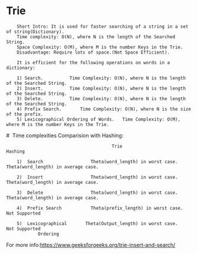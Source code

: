 # Trie	

        Short Intro: It is used for faster searching of a string in a set of string(Dictionary).		
        Time complexity: O(N), where N is the length of the Searched String.	
        Space Complexity: O(M), where M is the number Keys in the Trie.	
        Disadvantage: Require lots of space.(Not Space Efficient).

        It is efficient for the following operations on words in a dictionary:

        1) Search. 			Time Complexity: O(N), where N is the length of the Searched String.
        2) Insert. 			Time Complexity: O(N), where N is the length of the Searched String.
        3) Delete. 			Time Complexity: O(N), where N is the length of the Searched String.
        4) Prefix Search.		Time Complexity: O(N), where N is the size of the prefix.
        5) Lexicographical Ordering of Words.	Time Complexity: O(M), where M is the number Keys in the Trie.

#  Time complexities Comparision with Hashing:

                                            Trie			  				                        Hashing
                                              
        1)	Search			        Theta(word_length) in worst case.		         Theta(word_length) in average case.
        
        2)	Insert			        Theta(word_length) in worst case.		         Theta(word_length) in average case.
        
        3)	Delete			        Theta(word_length) in worst case.		         Theta(word_length) in average case.
        
        4)	Prefix Search		    Theta(prefix_length) in worst case.		       Not Supported
        
        5)	Lexicographical		  Theta(Output_length) in worst case.		       Not Supported	
                Ordering
  
  For more info:https://www.geeksforgeeks.org/trie-insert-and-search/
